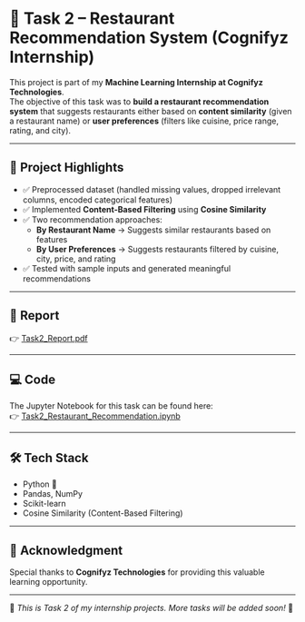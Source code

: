 # 🍴 Task 2 – Restaurant Recommendation System (Cognifyz Internship)

This project is part of my **Machine Learning Internship at Cognifyz Technologies**.  
The objective of this task was to **build a restaurant recommendation system** that suggests restaurants either based on **content similarity** (given a restaurant name) or **user preferences** (filters like cuisine, price range, rating, and city).

---

## 📌 Project Highlights
- ✅ Preprocessed dataset (handled missing values, dropped irrelevant columns, encoded categorical features)  
- ✅ Implemented **Content-Based Filtering** using **Cosine Similarity**  
- ✅ Two recommendation approaches:  
  - **By Restaurant Name** → Suggests similar restaurants based on features  
  - **By User Preferences** → Suggests restaurants filtered by cuisine, city, price, and rating  
- ✅ Tested with sample inputs and generated meaningful recommendations  

---

## 📄 Report
👉 [Task2_Report.pdf](Task2_Restaurant_Recommendation/Task2_Report.pdf)

---

## 💻 Code
The Jupyter Notebook for this task can be found here:  
👉 [Task2_Restaurant_Recommendation.ipynb](Task2_Restaurant_Recommendation/Task2_Restaurant_Recommendation.ipynb)

---

## 🛠️ Tech Stack
- Python 🐍  
- Pandas, NumPy  
- Scikit-learn  
- Cosine Similarity (Content-Based Filtering)

---

## 🙏 Acknowledgment
Special thanks to **Cognifyz Technologies** for providing this valuable learning opportunity.  

---

🔖 *This is Task 2 of my internship projects. More tasks will be added soon!* 🚀
